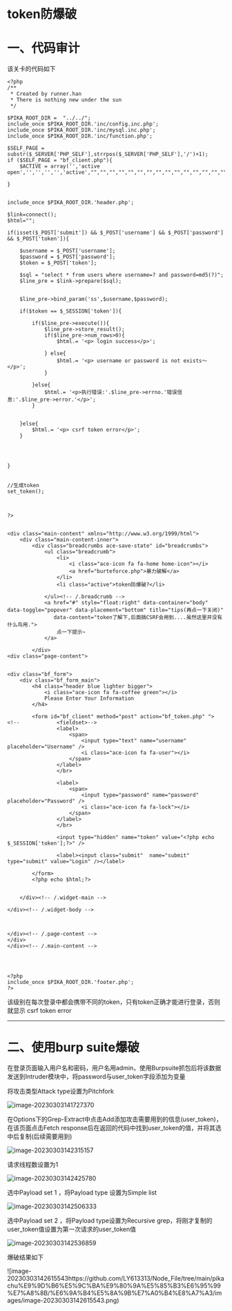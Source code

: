 # token防爆破

 # 一、代码审计

该关卡的代码如下

```php+HTML
<?php
/**
 * Created by runner.han
 * There is nothing new under the sun
 */

$PIKA_ROOT_DIR =  "../../";
include_once $PIKA_ROOT_DIR.'inc/config.inc.php';
include_once $PIKA_ROOT_DIR.'inc/mysql.inc.php';
include_once $PIKA_ROOT_DIR.'inc/function.php';

$SELF_PAGE = substr($_SERVER['PHP_SELF'],strrpos($_SERVER['PHP_SELF'],'/')+1);
if ($SELF_PAGE = "bf_client.php"){
    $ACTIVE = array('','active open','','','','','active',"","","","","","","","","","","","","","","","","","","","","","","","","","","","","","","","","","","","","","","","","","","","","","","","","","","","","","","","","","","","","","","","","","","","","","","","","","","","","","","","","","","","","","","","","","","","","","","","","","","","","","","","","","","","","","","","","","","","","","","","","","","","","","","","","","","","","","","","","","","","","","","","","","","","","","","","","","","","","","","","","","","","","","","","","","","","","","","","","","","","","","","","","","","","","","","","","","","","","","","","","","","","","","","","","","","","","","","","","","","","","","","","","","","","","","","","","","","","","","","","","","","","","","","","","","","","","","","","","","","","","","","","","","","","","","","","","","","","","","","","","","","","","","","","","","","","","","","","","","","","","","","","","","","","","","","","","","","","","","","","","","","","","","","","","","","","","","","","","","","","","","","","","","","","","","","","","","","","","","","","","","","","","","","","","","","","","","","","","","","","","","","","","","","","","","","","","","","","","");

}


include_once $PIKA_ROOT_DIR.'header.php';

$link=connect();
$html="";

if(isset($_POST['submit']) && $_POST['username'] && $_POST['password'] && $_POST['token']){

    $username = $_POST['username'];
    $password = $_POST['password'];
    $token = $_POST['token'];

    $sql = "select * from users where username=? and password=md5(?)";
    $line_pre = $link->prepare($sql);


    $line_pre->bind_param('ss',$username,$password);

    if($token == $_SESSION['token']){

        if($line_pre->execute()){
            $line_pre->store_result();
            if($line_pre->num_rows>0){
                $html.= '<p> login success</p>';

            } else{
                $html.= '<p> username or password is not exists～</p>';
            }

        }else{
            $html.= '<p>执行错误:'.$line_pre->errno.'错误信息:'.$line_pre->error.'</p>';
        }


    }else{
        $html.= '<p> csrf token error</p>';
    }




}


//生成token
set_token();



?>


<div class="main-content" xmlns="http://www.w3.org/1999/html">
    <div class="main-content-inner">
        <div class="breadcrumbs ace-save-state" id="breadcrumbs">
            <ul class="breadcrumb">
                <li>
                    <i class="ace-icon fa fa-home home-icon"></i>
                    <a href="burteforce.php">暴力破解</a>
                </li>
                <li class="active">token防爆破?</li>

            </ul><!-- /.breadcrumb -->
            <a href="#" style="float:right" data-container="body" data-toggle="popover" data-placement="bottom" title="tips(再点一下关闭)"
               data-content="token了解下,后面搞CSRF会用到....虽然这里并没有什么鸟用.">
                点一下提示~
            </a>

        </div>
<div class="page-content">


<div class="bf_form">
    <div class="bf_form_main">
        <h4 class="header blue lighter bigger">
            <i class="ace-icon fa fa-coffee green"></i>
            Please Enter Your Information
        </h4>

        <form id="bf_client" method="post" action="bf_token.php" ">
<!--            <fieldset>-->
                <label>
                    <span>
                        <input type="text" name="username" placeholder="Username" />
                        <i class="ace-icon fa fa-user"></i>
                    </span>
                </label>
                </br>

                <label>
                    <span>
                        <input type="password" name="password" placeholder="Password" />
                        <i class="ace-icon fa fa-lock"></i>
                    </span>
                </label>
                </br>

                <input type="hidden" name="token" value="<?php echo $_SESSION['token'];?>" />

                <label><input class="submit"  name="submit" type="submit" value="Login" /></label>

        </form>
        <?php echo $html;?>


    </div><!-- /.widget-main -->

</div><!-- /.widget-body -->



</div><!-- /.page-content -->
</div>
</div><!-- /.main-content -->




<?php
include_once $PIKA_ROOT_DIR.'footer.php';
?>
```

该级别在每次登录中都会携带不同的token，只有token正确才能进行登录，否则就显示 csrf token error

***

# 二、使用burp suite爆破

在登录页面输入用户名和密码，用户名用admin，使用Burpsuite抓包后将该数据发送到Intruder模块中，将password与user_token字段添加为变量

将攻击类型Attack type设置为Pitchfork

![image-20230303141727370](https://github.com/LY613313/Node_File/tree/main/pikachu靶场通关教程/暴力破解/images/image-20230303141727370.png)

在Options下的Grep-Extract中点击Add添加攻击需要用到的信息(user_token)，在该页面点击Fetch response后在返回的代码中找到user_token的值，并将其选中后复制(后续需要用到)

![image-20230303142315157](https://github.com/LY613313/Node_File/tree/main/pikachu%E9%9D%B6%E5%9C%BA%E9%80%9A%E5%85%B3%E6%95%99%E7%A8%8B/%E6%9A%B4%E5%8A%9B%E7%A0%B4%E8%A7%A3/images/image-20230303142315157.png)

请求线程数设置为1

![image-20230303142425780](https://github.com/LY613313/Node_File/tree/main/pikachu%E9%9D%B6%E5%9C%BA%E9%80%9A%E5%85%B3%E6%95%99%E7%A8%8B/%E6%9A%B4%E5%8A%9B%E7%A0%B4%E8%A7%A3/images/image-20230303142425780.png)

选中Payload set 1 ，将Payload type 设置为Simple list

![image-20230303142506333](https://github.com/LY613313/Node_File/tree/main/pikachu%E9%9D%B6%E5%9C%BA%E9%80%9A%E5%85%B3%E6%95%99%E7%A8%8B/%E6%9A%B4%E5%8A%9B%E7%A0%B4%E8%A7%A3/images/image-20230303142506333.png)

选中Payload set 2 ，将Payload type设置为Recursive grep，将刚才复制的user_token值设置为第一次请求的user_token值

![image-20230303142536859](https://github.com/LY613313/Node_File/tree/main/pikachu%E9%9D%B6%E5%9C%BA%E9%80%9A%E5%85%B3%E6%95%99%E7%A8%8B/%E6%9A%B4%E5%8A%9B%E7%A0%B4%E8%A7%A3/images/image-20230303142536859.png)

爆破结果如下

![image-20230303142615543https://github.com/LY613313/Node_File/tree/main/pikachu%E9%9D%B6%E5%9C%BA%E9%80%9A%E5%85%B3%E6%95%99%E7%A8%8B/%E6%9A%B4%E5%8A%9B%E7%A0%B4%E8%A7%A3/images/image-20230303142615543.png)

